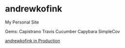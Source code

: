 andrewkofink
============

My Personal Site

Gems:
	Capistrano
	Travis
	Cucumber
  Capybara
  SimpleCov

<a href="http://andrewkofink.heroku.com" target="_blank">andrewkofink in Production</a>
